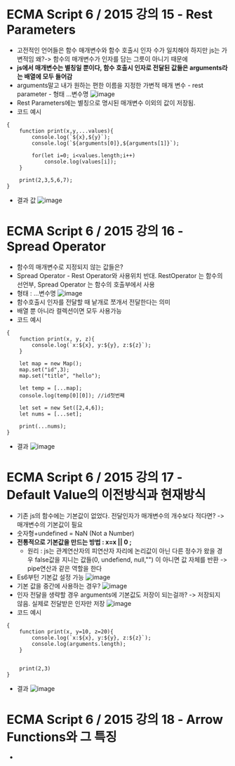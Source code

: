 # ECMA Script 6 / 2015 강의 15 - Rest Parameters
* 고전적인 언어들은 함수 매개변수와 함수 호출시 인자 수가 일치해야 하지만 js는 가변적임 왜?-> 함수의 매개변수가 인자를 담는 그릇이 아니기 때문에
* **js에서 매개변수는 별칭일 뿐이다, 함수 호출시 인자로 전달된 값들은 arguments라는 배열에 모두 들어감**
* arguments말고 내가 원하는 편한 이름을 지정한 가변적 매개 변수 - rest parameter - 형태  ...변수명
![image](https://github.com/resti999/TIL/assets/40667871/01413af6-c16a-4d1f-95fc-c15eec254387)
* Rest Parameters에는 별칭으로 명시된 매개변수 이외의 값이 저장됨.
* 코드 예시
```
{
    function print(x,y,...values){
        console.log(`${x},${y}`);
        console.log(`${arguments[0]},${arguments[1]}`);

        for(let i=0; i<values.length;i++)
            console.log(values[i]);
    }

    print(2,3,5,6,7);
}
```
* 결과 값
![image](https://github.com/resti999/TIL/assets/40667871/1ca087ee-0896-4065-8705-312d6d1d1b67)

# ECMA Script 6 / 2015 강의 16 - Spread Operator
* 함수의 매개변수로 지정되지 않는 값들은?
* Spread Operator - Rest Operator와 사용위치 반대. RestOperator 는 함수의 선언부, Spread Operator 는 함수의 호출부에서 사용
* 형태 : ...변수명
![image](https://github.com/resti999/TIL/assets/40667871/0f6bed63-461d-4d9e-89d7-5f9599ad4046)
* 함수호출시 인자를 전달할 때 낱개로 쪼개서 전달한다는 의미
* 배열 뿐 아니라 컬렉션이면 모두 사용가능
* 코드 예시
```
{
    function print(x, y, z){
        console.log(`x:${x}, y:${y}, z:${z}`);
    }
    
    let map = new Map();
    map.set("id",3);
    map.set("title", "hello");
    
    let temp = [...map];
    console.log(temp[0][0]); //id첫번째

    let set = new Set([2,4,6]);
    let nums = [...set];

    print(...nums);
}
```
* 결과
![image](https://github.com/resti999/TIL/assets/40667871/a3d9ce25-852a-4ec9-bcb0-7ddf2179bd4c)

# ECMA Script 6 / 2015 강의 17 - Default Value의 이전방식과 현재방식
* 기존 js의 함수에는 기본값이 없었다. 전달인자가 매개변수의 개수보다 적다면? -> 매개변수의 기본값이 필요
* 숫자형+undefined = NaN (Not a Number)
* **전통적으로 기본값을 만드는 방법 : x=x || 0 ;**
   * 원리 : js는 관계연산자의 피연산자 자리에 논리값이 아닌 다른 정수가 왔을 경우 false값을 지니는 값들(0, undefiend, null,"") 이 아니면 값 자체를 반환 -> pipe연산과 같은 역할을 한다
* Es6부턴 기본값 설정 가능
![image](https://github.com/resti999/TIL/assets/40667871/d09bef75-dd68-4922-bd74-29ada4bec4c7)
* 기본 값을 중간에 사용하는 경우?
![image](https://github.com/resti999/TIL/assets/40667871/b7907191-a3b0-4bc1-b17d-a568a972d4b0)
* 인자 전달을 생략할 경우  arguments에 기본값도 저장이 되는걸까? -> 저장되지 않음. 실제로 전달받은 인자만 저장
![image](https://github.com/resti999/TIL/assets/40667871/f9ffb44c-6488-46fb-9cfc-355f7482a2ac)
* 코드 예시
```
{
    function print(x, y=10, z=20){
        console.log(`x:${x}, y:${y}, z:${z}`);
        console.log(arguments.length);
    }


    print(2,3)
}
```
* 결과
![image](https://github.com/resti999/TIL/assets/40667871/444cd088-8492-49ea-a6b9-e4b3e93370fe)

# ECMA Script 6 / 2015 강의 18 - Arrow Functions와 그 특징
* 


